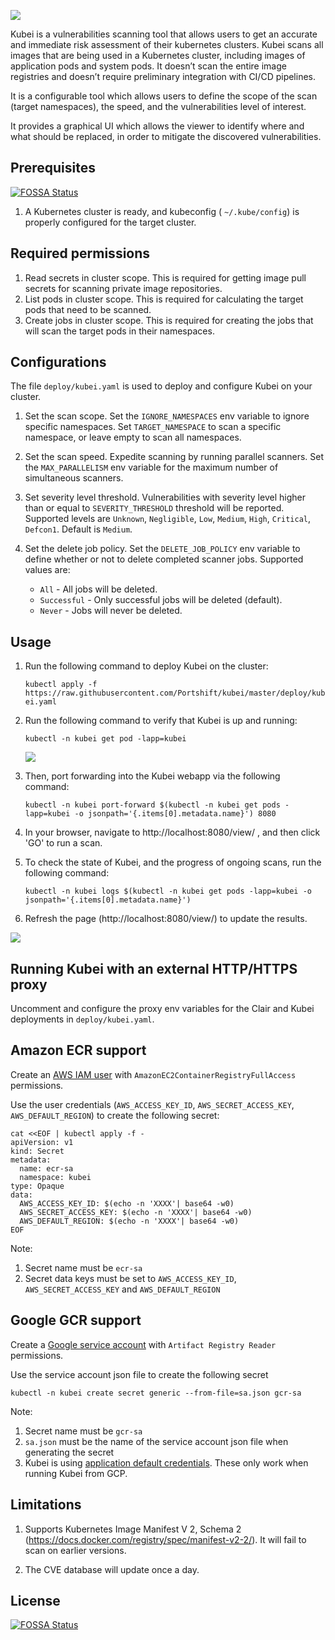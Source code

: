![](images/Kubei-logo.png)

Kubei is a vulnerabilities scanning tool that allows users to get an accurate and immediate risk assessment of their kubernetes clusters. Kubei scans all images that are being used in a Kubernetes cluster, including images of application pods and system pods. It doesn’t scan the entire image registries and doesn’t require preliminary integration with CI/CD pipelines. 

It is a configurable tool which allows users to define the scope of the scan (target namespaces), the speed, and the vulnerabilities level of interest.

It provides a graphical UI which allows the viewer to identify where and what should be replaced, in order to mitigate the discovered vulnerabilities. 


## Prerequisites 
[![FOSSA Status](https://app.fossa.com/api/projects/git%2Bgithub.com%2Fakpsgit%2Fkubei.svg?type=shield)](https://app.fossa.com/projects/git%2Bgithub.com%2Fakpsgit%2Fkubei?ref=badge_shield)


1. A Kubernetes cluster is ready, and kubeconfig ( `~/.kube/config`) is properly configured for the target cluster.

## Required permissions

1. Read secrets in cluster scope. This is required for getting image pull secrets for scanning private image repositories.
2. List pods in cluster scope. This is required for calculating the target pods that need to be scanned.
3. Create jobs in cluster scope. This is required for creating the jobs that will scan the target pods in their namespaces.

## Configurations 

The file `deploy/kubei.yaml` is used to deploy and configure Kubei on your cluster.

1. Set the scan scope. Set the `IGNORE_NAMESPACES` env variable to ignore specific namespaces. Set `TARGET_NAMESPACE` to scan a specific namespace, or leave empty to scan all namespaces.

2. Set the scan speed. Expedite scanning by running parallel scanners. Set the `MAX_PARALLELISM` env variable for the maximum number of simultaneous scanners.

3. Set severity level threshold. Vulnerabilities with severity level higher than or equal to `SEVERITY_THRESHOLD` threshold will be reported. Supported levels are `Unknown`, `Negligible`, `Low`, `Medium`, `High`, `Critical`, `Defcon1`. Default is `Medium`.

4. Set the delete job policy. Set the `DELETE_JOB_POLICY` env variable to define whether or not to delete completed scanner jobs. Supported values are:
    * `All` - All jobs will be deleted.
    * `Successful` - Only successful jobs will be deleted (default).
    * `Never` - Jobs will never be deleted.

## Usage 

1. Run the following command to deploy Kubei on the cluster:

    `
    kubectl apply -f https://raw.githubusercontent.com/Portshift/kubei/master/deploy/kubei.yaml
    `

2. Run the following command to verify that Kubei is up and running:

    `
    kubectl -n kubei get pod -lapp=kubei
    `
    
    ![](images/kubei-running.png) 

3. Then, port forwarding into the Kubei webapp via the following command:

    `
    kubectl -n kubei port-forward $(kubectl -n kubei get pods -lapp=kubei -o jsonpath='{.items[0].metadata.name}') 8080 
    `    

4. In your browser, navigate to http://localhost:8080/view/ , and then click  'GO' to run a scan.

5. To check the state of Kubei, and the progress of ongoing scans, run the following command:

    `
	kubectl -n kubei logs $(kubectl -n kubei get pods -lapp=kubei -o jsonpath='{.items[0].metadata.name}')  
    `

6. Refresh the page (http://localhost:8080/view/) to update the results.

![](images/kubei-results.png)     

## Running Kubei with an external HTTP/HTTPS proxy

Uncomment and configure the proxy env variables for the Clair and Kubei deployments in `deploy/kubei.yaml`.

## Amazon ECR support

Create an [AWS IAM user](https://docs.aws.amazon.com/IAM/latest/UserGuide/id_users_create.html#id_users_create_console) with `AmazonEC2ContainerRegistryFullAccess` permissions.

Use the user credentials (`AWS_ACCESS_KEY_ID`, `AWS_SECRET_ACCESS_KEY`, `AWS_DEFAULT_REGION`) to create the following secret:

```
cat <<EOF | kubectl apply -f -
apiVersion: v1
kind: Secret
metadata:
  name: ecr-sa
  namespace: kubei
type: Opaque
data:
  AWS_ACCESS_KEY_ID: $(echo -n 'XXXX'| base64 -w0)
  AWS_SECRET_ACCESS_KEY: $(echo -n 'XXXX'| base64 -w0)
  AWS_DEFAULT_REGION: $(echo -n 'XXXX'| base64 -w0)
EOF
```

Note: 
1. Secret name must be `ecr-sa`
2. Secret data keys must be set to `AWS_ACCESS_KEY_ID`, `AWS_SECRET_ACCESS_KEY` and `AWS_DEFAULT_REGION`

## Google GCR support

Create a [Google service account](https://cloud.google.com/docs/authentication/getting-started#creating_a_service_account) with `Artifact Registry Reader` permissions.

Use the service account json file to create the following secret

```
kubectl -n kubei create secret generic --from-file=sa.json gcr-sa
```

Note:
1. Secret name must be `gcr-sa` 
1. `sa.json` must be the name of the service account json file when generating the secret
2. Kubei is using [application default credentials](https://developers.google.com/identity/protocols/application-default-credentials). These only work when running Kubei from GCP.

## Limitations 

1. Supports Kubernetes Image Manifest V 2, Schema 2 (https://docs.docker.com/registry/spec/manifest-v2-2/). It will fail to scan on earlier versions.
 
2. The CVE database will update once a day.


## License
[![FOSSA Status](https://app.fossa.com/api/projects/git%2Bgithub.com%2Fakpsgit%2Fkubei.svg?type=large)](https://app.fossa.com/projects/git%2Bgithub.com%2Fakpsgit%2Fkubei?ref=badge_large)